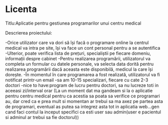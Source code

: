 # Licenta
Titlu:Aplicatie pentru gestiunea programarilor unui centru medical

Descrierea proiectului:

-Orice utilizator care va dori să își facă o programare online la centrul medical va intra pe site,
își va face un cont personal pentru a se autentifica 
-Ulterior, poate verifica lista de prețuri, specialiștii pe fiecare domeniu, informații despre cabinet
-Pentru realizarea programării, utilizatorul va completa un formular cu datele personale, va selecta data dorită pentru
realizarea programării dacă aceasta este disponibilă, medicul la care își dorește.
-În momentul în care programarea a fost realizată, utilizatorul va fi notificat printr-un email
-sa am 10-15 specializari, fiecare cu cate 2-3 doctori
-nice to have:program de lucru pentru doctori, sa nu lucreze toti in aceeasi zi/interval orar
(La un moment dat ma gandeam si la o aplicatie pentru centru medical pentru ca acestia sa poata sa verifice ce programari au, 
dar cred ca e prea mult si momentan ar trebui sa ma axez pe partea asta de programari, eventual as putea sa integrez asta tot 
in aplicatia web...gen cand faci contul la inceput specifici ca esti user sau admin(user e pacientul si adminul ar trebui sa fie doctorul))
